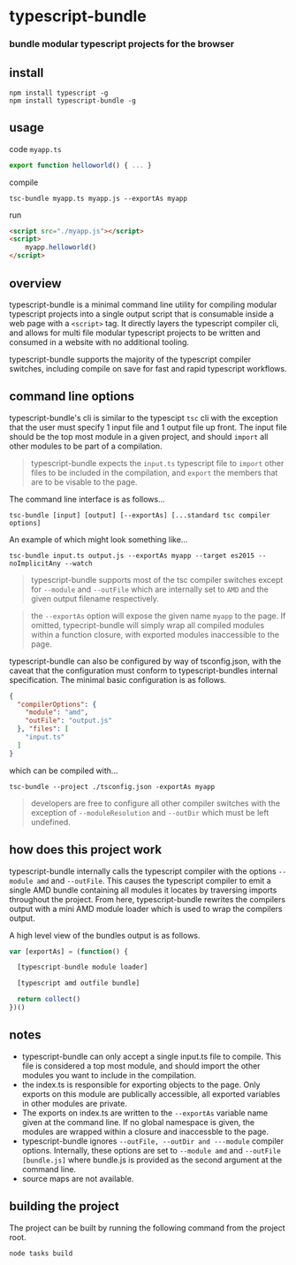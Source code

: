 # typescript-bundle
### bundle modular typescript projects for the browser
## install
```
npm install typescript -g
npm install typescript-bundle -g 
```
## usage
code ```myapp.ts```
```typescript
export function helloworld() { ... }
```
compile
```
tsc-bundle myapp.ts myapp.js --exportAs myapp
```
run
```html
<script src="./myapp.js"></script>
<script>
    myapp.helloworld()
</script>
```

## overview

typescript-bundle is a minimal command line utility for compiling modular typescript projects into a single output script that is consumable inside a web page with a ```<script>``` tag. It directly layers the typescript compiler cli, and allows for multi file modular typescript projects to be written and consumed in a website with no additional tooling. 

typescript-bundle supports the majority of the typescript compiler switches, including compile on save for fast and rapid typescript workflows. 

## command line options

typescript-bundle's cli is similar to the typescipt ```tsc``` cli with the exception that the user must specify 1 input file and 1 output
file up front. The input file should be the top most module in a given project, and should ```import``` all other modules to be part of a compilation.

> typescript-bundle expects the ```input.ts``` typescript file to ```import``` other files to be included in the compilation, and ```export``` the members that are to be visable to the page.

The command line interface is as follows...
```
tsc-bundle [input] [output] [--exportAs] [...standard tsc compiler options]
```
An example of which might look something like...
```
tsc-bundle input.ts output.js --exportAs myapp --target es2015 --noImplicitAny --watch
```
> typescript-bundle supports most of the tsc compiler switches except for ```--module``` and ```--outFile``` which are internally set to ```AMD``` and the given output filename respectively.

> the ```--exportAs``` option will expose the given name ```myapp``` to the page. If omitted, typecript-bundle will simply wrap all compiled modules within a function closure, with exported modules inaccessible to the page.

typescript-bundle can also be configured by way of tsconfig.json, with the caveat that the configuration must conform to typescript-bundles internal specification. The minimal basic configuration is as follows. 

```json
{
  "compilerOptions": {
    "module": "amd",
    "outFile": "output.js"
  }, "files": [
    "input.ts"
  ]
}
``` 
which can be compiled with...
```
tsc-bundle --project ./tsconfig.json -exportAs myapp
```
> developers are free to configure all other compiler switches with the exception of ```--moduleResolution``` and ```--outDir``` which must be left undefined.

## how does this project work

typescript-bundle internally calls the typescript compiler with the options ```--module amd``` and
```--outFile```. This causes the typescript compiler to emit a single AMD bundle containing all modules
it locates by traversing imports throughout the project. From here, typescript-bundle rewrites the 
compilers output with a mini AMD module loader which is used to wrap the compilers output.

A high level view of the bundles output is as follows.

```javascript
var [exportAs] = (function() {

  [typescript-bundle module loader]

  [typescript amd outfile bundle]

  return collect()
})()
```

## notes

- typescript-bundle can only accept a single input.ts file to compile. This file is considered a top most module, 
and should import the other modules you want to include in the compilation.
- the index.ts is responsible for exporting objects to the page. Only exports on this module are publically accessible, 
all exported variables in other modules are private. 
- The exports on index.ts are written to the ```--exportAs``` variable name given at the command line. If no global 
namespace is given, the modules are wrapped within a closure and inaccessble to the page.
- typescript-bundle ignores ```--outFile, --outDir and ---module``` compiler options.  Internally, these options are set
to ```--module amd``` and ```--outFile [bundle.js]``` where bundle.js is provided as the second argument at the command line.
- source maps are not available. 

## building the project
The project can be built by running the following command from the project root.
```
node tasks build
```